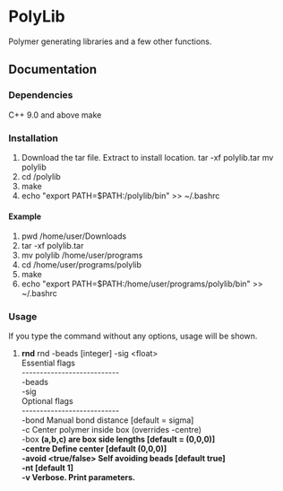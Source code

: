 # PolyLib
Polymer generating libraries and a few other functions.
## Documentation
### Dependencies
C++ 9.0 and above
make

### Installation
1.  Download the tar file. Extract to install location.
    tar -xf polylib.tar
    mv polylib <install location>
2.  cd <install location>/polylib
3.  make
4.  echo "export PATH=$PATH:<install location>/polylib/bin" >> ~/.bashrc
#### Example
1.  pwd
    /home/user/Downloads
2.  tar -xf polylib.tar
3.  mv polylib /home/user/programs
4.  cd /home/user/programs/polylib
5.  make
6.  echo "export PATH=$PATH:/home/user/programs/polylib/bin" >> ~/.bashrc
    
### Usage
If you type the command without any options, usage will be shown.
1.  **rnd** 
    rnd -beads \[integer\] -sig \<float\></br>
    Essential flags</br>
    ---------------------------</br>
    -beads  <number of beads in the polymer></br>
    -sig    <size of one bead></br>
    Optional flags</br>
    ---------------------------</br>
    -bond <value>        Manual bond distance [default = sigma]</br>
    -c                   Center polymer inside box (overrides -centre)</br>
    -box <a> <b> <c>     (a,b,c) are box side lengths [default = (0,0,0)]</br>
    -centre <x> <y> <z>  Define center [default (0,0,0)]</br>
    -avoid <true/false>  Self avoiding beads [default true]</br>
    -nt                  <number of CPU threads to use> [default 1]</br>
    -v                   Verbose. Print parameters.</br>

    
